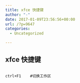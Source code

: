 ```yaml
---
title: xfce 快捷键
author: "-"
date: 2017-01-09T23:56:56+00:00
url: /?p=9647
categories:
  - Uncategorized

---
```

## xfce 快捷键
```bash

ctrl+F1    #切换工作区

```